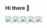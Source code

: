 ### Hi there 👋

<p align="left">
  <a href="https://github.com/weweweok">
    <img height="20" src="https://komarev.com/ghpvc/?username=weweweok" />
  </a>
  <a href="https://github.com/weweweok">
    <img height="20" src="https://img.shields.io/github/followers/weweweok?label=follow&logo=github&style=flat" />
  </a>
  <a href="http://qiita.com/weweweok">
    <img height="20" src="https://qiita-badge.apiapi.app/s/weweweok/posts.svg" />
  </a>
  <a href="http://qiita.com/weweweok">
    <img height="20" src="https://qiita-badge.apiapi.app/s/weweweok/contributions.svg" />
  </a>
  <a href="https://zenn.dev/weweweok">
    <img height="20" src="https://badgen.org/img/zenn/weweweok/articles?style=plastic" />
  </a>
</p>

<!--
**weweweok/weweweok** is a ✨ _special_ ✨ repository because its `README.md` (this file) appears on your GitHub profile.

Here are some ideas to get you started:

- 🔭 I’m currently working on ...
- 🌱 I’m currently learning ...
- 👯 I’m looking to collaborate on ...
- 🤔 I’m looking for help with ...
- 💬 Ask me about ...
- 📫 How to reach me: ...
- 😄 Pronouns: ...
- ⚡ Fun fact: ...
-->
